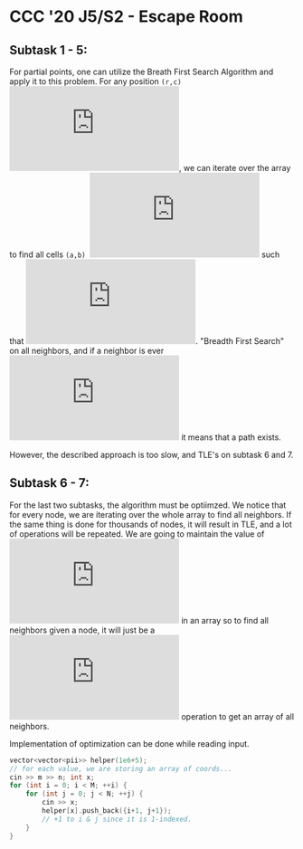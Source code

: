 # CCC '20 J5/S2 - Escape Room

## Subtask 1 - 5:
For partial points, one can utilize the Breath First Search Algorithm and apply it to this problem. For any position `(r,c)`![](https://latex.codecogs.com/gif.latex?%5Cdpi%7B120%7D%20%5Csmall%20%28r_i%2C%20c_i%29), we can iterate over the array to find all cells `(a,b) `![](https://latex.codecogs.com/gif.latex?%28a_i%2C%20b_i%29) such that ![](https://latex.codecogs.com/png.latex?%5Cinline%20%5Cdpi%7B100%7D%20a_i%20%5Ccdot%20b_i%20%3D%20arr%5Br_i%5D%5Bc_i%5D). "Breadth First Search" on all neighbors, and if a neighbor is ever  ![](https://latex.codecogs.com/gif.latex?%5Cdpi%7B100%7D%20%28M%2C%20N%29) it means that a path exists. 

However, the described approach is too slow, and TLE's on subtask 6 and 7.

## Subtask 6 - 7:
For the last two subtasks, the algorithm must be optiimzed. We notice that for every node, we are iterating over the whole array to find all neighbors. If the same thing is done for thousands of nodes, it will result in TLE, and a lot of operations will be repeated. We are going to maintain the value of ![](https://latex.codecogs.com/png.latex?%5Cinline%20%5Cdpi%7B100%7D%20r_i%20%5Ccdot%20c_i) in an array so to find all neighbors given a node, it will just be a ![](https://latex.codecogs.com/png.latex?%5Cinline%20%5Cdpi%7B100%7D%20%5Cmathcal%20O%281%29) operation to get an array of all neighbors.

Implementation of optimization can be done while reading input. 

```c++
vector<vector<pii>> helper(1e6+5);
// for each value, we are storing an array of coords...
cin >> m >> n; int x;
for (int i = 0; i < M; ++i) {
    for (int j = 0; j < N; ++j) {
        cin >> x; 
        helper[x].push_back({i+1, j+1}); 
        // +1 to i & j since it is 1-indexed.
    }
}

```